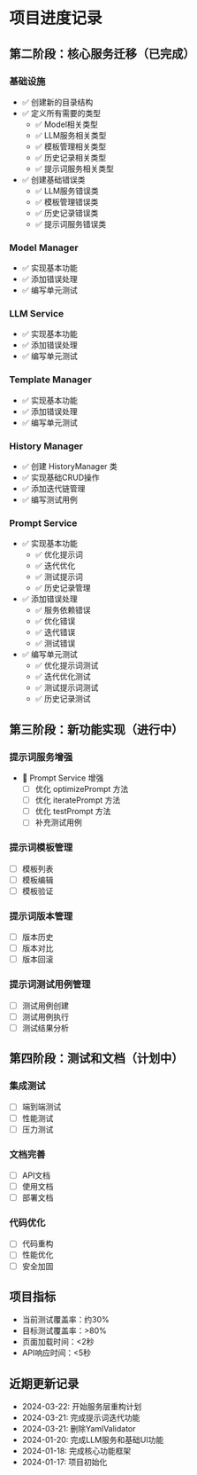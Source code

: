 # 项目进度记录

## 第二阶段：核心服务迁移（已完成）

### 基础设施
- ✅ 创建新的目录结构
- ✅ 定义所有需要的类型
  - ✅ Model相关类型
  - ✅ LLM服务相关类型
  - ✅ 模板管理相关类型
  - ✅ 历史记录相关类型
  - ✅ 提示词服务相关类型
- ✅ 创建基础错误类
  - ✅ LLM服务错误类
  - ✅ 模板管理错误类
  - ✅ 历史记录错误类
  - ✅ 提示词服务错误类

### Model Manager
- ✅ 实现基本功能
- ✅ 添加错误处理
- ✅ 编写单元测试

### LLM Service
- ✅ 实现基本功能
- ✅ 添加错误处理
- ✅ 编写单元测试

### Template Manager
- ✅ 实现基本功能
- ✅ 添加错误处理
- ✅ 编写单元测试

### History Manager
- ✅ 创建 HistoryManager 类
- ✅ 实现基础CRUD操作
- ✅ 添加迭代链管理
- ✅ 编写测试用例

### Prompt Service
- ✅ 实现基本功能
  - ✅ 优化提示词
  - ✅ 迭代优化
  - ✅ 测试提示词
  - ✅ 历史记录管理
- ✅ 添加错误处理
  - ✅ 服务依赖错误
  - ✅ 优化错误
  - ✅ 迭代错误
  - ✅ 测试错误
- ✅ 编写单元测试
  - ✅ 优化提示词测试
  - ✅ 迭代优化测试
  - ✅ 测试提示词测试
  - ✅ 历史记录测试

## 第三阶段：新功能实现（进行中）

### 提示词服务增强
- 🚧 Prompt Service 增强
  - [ ] 优化 optimizePrompt 方法
  - [ ] 优化 iteratePrompt 方法
  - [ ] 优化 testPrompt 方法
  - [ ] 补充测试用例

### 提示词模板管理
- [ ] 模板列表
- [ ] 模板编辑
- [ ] 模板验证

### 提示词版本管理
- [ ] 版本历史
- [ ] 版本对比
- [ ] 版本回滚

### 提示词测试用例管理
- [ ] 测试用例创建
- [ ] 测试用例执行
- [ ] 测试结果分析

## 第四阶段：测试和文档（计划中）

### 集成测试
- [ ] 端到端测试
- [ ] 性能测试
- [ ] 压力测试

### 文档完善
- [ ] API文档
- [ ] 使用文档
- [ ] 部署文档

### 代码优化
- [ ] 代码重构
- [ ] 性能优化
- [ ] 安全加固

## 项目指标
- 当前测试覆盖率：约30%
- 目标测试覆盖率：>80%
- 页面加载时间：<2秒
- API响应时间：<5秒

## 近期更新记录
- 2024-03-22: 开始服务层重构计划
- 2024-03-21: 完成提示词迭代功能
- 2024-03-21: 删除YamlValidator
- 2024-01-20: 完成LLM服务和基础UI功能
- 2024-01-18: 完成核心功能框架
- 2024-01-17: 项目初始化 